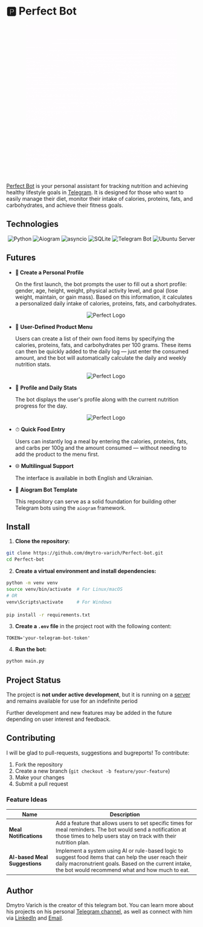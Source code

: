 # 🅿️ Perfect Bot

<p align="center">
  <img src="assets/🅿️.gif" alt="Perfect Logo" />
</p>

[Perfect Bot](https://t.me/your_perfect_bot) is your personal assistant for tracking nutrition and achieving healthy lifestyle goals in [Telegram](https://web.telegram.org/). It is designed for those who want to easily manage their diet, monitor their intake of calories, proteins, fats, and carbohydrates, and achieve their fitness goals.

## Technologies
<p align="center"> <img src="https://img.shields.io/badge/Python-3.11-blue?style=for-the-badge&logo=python&logoColor=white" alt="Python" /> <img src="https://img.shields.io/badge/aiogram-3.7.0-009688?style=for-the-badge&logo=telegram&logoColor=white" alt="Aiogram" /> <img src="https://img.shields.io/badge/asyncio-asynchronous-yellow?style=for-the-badge" alt="asyncio" /> <img src="https://img.shields.io/badge/SQLite-07405E?style=for-the-badge&logo=sqlite&logoColor=white" alt="SQLite" /> <img src="https://img.shields.io/badge/Telegram-Bot-2CA5E0?style=for-the-badge&logo=telegram&logoColor=white" alt="Telegram Bot" /> <img src="https://img.shields.io/badge/Ubuntu-22.04-E95420?style=for-the-badge&logo=ubuntu&logoColor=white" alt="Ubuntu Server" /> </p>

## Futures

- **🧾 Create a Personal Profile**

    On the first launch, the bot prompts the user to fill out a short profile: gender, age, height, weight, physical activity level, and goal (lose weight, maintain, or gain mass). Based on this information, it calculates a personalized daily intake of calories, proteins, fats, and carbohydrates.

  <p align="center">
      <img src="https://github.com/user-attachments/assets/3b6e1f32-0af8-4124-84fe-688188dea352" alt="Perfect Logo" />
    </p>


- 🍱 **User-Defined Product Menu**

    Users can create a list of their own food items by specifying the calories, proteins, fats, and carbohydrates per 100 grams. These items can then be quickly added to the daily log — just enter the consumed amount, and the bot will automatically calculate the daily and weekly nutrition stats.

  <p align="center">
      <img src="https://github.com/user-attachments/assets/6d3e9845-050a-442e-9c0d-ebcd001ee6db" alt="Perfect Logo" />
    </p>

- 👤 **Profile and Daily Stats**

    The bot displays the user's profile along with the current nutrition progress for the day.

    <p align="center">
      <img src="https://github.com/user-attachments/assets/90277836-d818-4a03-86ed-d06ca12f32c7" alt="Perfect Logo" />
    </p>

- ⏱ **Quick Food Entry**

    Users can instantly log a meal by entering the calories, proteins, fats, and carbs per 100g and the amount consumed — without needing to add the product to the menu first.

- 🌐 **Multilingual Support**
    
    The interface is available in both English and Ukrainian.

- 🧩 **Aiogram Bot Template**

    This repository can serve as a solid foundation for building other Telegram bots using the `aiogram` framework.

## Install

1. **Clone the repository:**

```bash
git clone https://github.com/dmytro-varich/Perfect-bot.git
cd Perfect-bot
```

2. **Create a virtual environment and install dependencies:**

```bash
python -m venv venv
source venv/bin/activate  # For Linux/macOS
# OR
venv\Scripts\activate     # For Windows

pip install -r requirements.txt
```

3. **Create a `.env` file** in the project root with the following content:

```env
TOKEN='your-telegram-bot-token'
```

4. **Run the bot:**

```bash
python main.py
```

## Project Status
The project is **not under active development**, but it is running on a [server](https://cloud.tuke.sk/) and remains available for use for an indefinite period

Further development and new features may be added in the future depending on user interest and feedback.

## Contributing
I will be glad to pull-requests, suggestions and bugreports!
To contribute:

1. Fork the repository
2. Create a new branch (`git checkout -b feature/your-feature`)
3. Make your changes
4. Submit a pull request

### Feature Ideas

| Name                          | Description                                                                                                                                                                                                        |
| ----------------------------- | ------------------------------------------------------------------------------------------------------------------------------------------------------------------------------------------------------------------ |
| **Meal Notifications**        | Add a feature that allows users to set specific times for meal reminders. The bot would send a notification at those times to help users stay on track with their nutrition plan.                                  |
| **AI-based Meal Suggestions** | Implement a system using AI or rule-based logic to suggest food items that can help the user reach their daily macronutrient goals. Based on the current intake, the bot would recommend what and how much to eat. |

## Author
Dmytro Varich is the creator of this telegram bot. You can learn more about his projects on his personal [Telegram channel](https://t.me/varich_channel), as well as connect with him via [LinkedIn](https://www.linkedin.com/in/dmytro-varich/) and [Email](<varich.it@gmail.com>).
